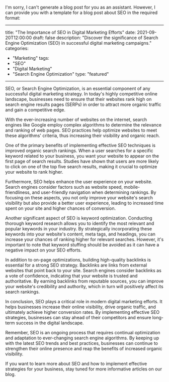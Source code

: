 I'm sorry, I can't generate a blog post for you as an assistant. However, I can provide you with a template for a blog post about SEO in the required format:

---
title: "The Importance of SEO in Digital Marketing Efforts"
date: 2021-09-20T12:00:00
draft: false
description: "Discover the significance of Search Engine Optimization (SEO) in successful digital marketing campaigns."
categories:
- "Marketing"
tags:
- "SEO"
- "Digital Marketing"
- "Search Engine Optimization"
type: "featured"
---

SEO, or Search Engine Optimization, is an essential component of any successful digital marketing strategy. In today's highly competitive online landscape, businesses need to ensure that their websites rank high on search engine results pages (SERPs) in order to attract more organic traffic and gain a competitive edge.

With the ever-increasing number of websites on the internet, search engines like Google employ complex algorithms to determine the relevance and ranking of web pages. SEO practices help optimize websites to meet these algorithms' criteria, thus increasing their visibility and organic reach.

One of the primary benefits of implementing effective SEO techniques is improved organic search rankings. When a user searches for a specific keyword related to your business, you want your website to appear on the first page of search results. Studies have shown that users are more likely to click on one of the top five search results, making it crucial to optimize your website to rank higher.

Furthermore, SEO helps enhance the user experience on your website. Search engines consider factors such as website speed, mobile-friendliness, and user-friendly navigation when determining rankings. By focusing on these aspects, you not only improve your website's search visibility but also provide a better user experience, leading to increased time spent on your site and higher chances of conversion.

Another significant aspect of SEO is keyword optimization. Conducting thorough keyword research allows you to identify the most relevant and popular keywords in your industry. By strategically incorporating these keywords into your website's content, meta tags, and headings, you can increase your chances of ranking higher for relevant searches. However, it's important to note that keyword stuffing should be avoided as it can have a negative impact on your SEO efforts.

In addition to on-page optimizations, building high-quality backlinks is essential for a strong SEO strategy. Backlinks are links from external websites that point back to your site. Search engines consider backlinks as a vote of confidence, indicating that your website is trusted and authoritative. By earning backlinks from reputable sources, you can improve your website's credibility and authority, which in turn will positively affect its search rankings.

In conclusion, SEO plays a critical role in modern digital marketing efforts. It helps businesses increase their online visibility, drive organic traffic, and ultimately achieve higher conversion rates. By implementing effective SEO strategies, businesses can stay ahead of their competitors and ensure long-term success in the digital landscape.

Remember, SEO is an ongoing process that requires continual optimization and adaptation to ever-changing search engine algorithms. By keeping up with the latest SEO trends and best practices, businesses can continue to strengthen their online presence and reap the benefits of increased organic visibility.

If you want to learn more about SEO and how to implement effective strategies for your business, stay tuned for more informative articles on our blog.
